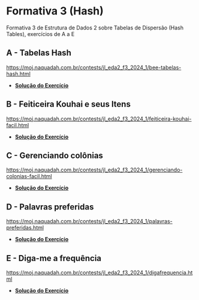 # Formativa 3 (Hash)

Formativa 3 de Estrutura de Dados 2 sobre Tabelas de Dispersão (Hash Tables), exercícios de A a E

## A - Tabelas Hash 

https://moj.naquadah.com.br/contests/jl_eda2_f3_2024_1/bee-tabelas-hash.html

- **[Solução do Exercício](tabelasHash.c)**

## B - Feiticeira Kouhai e seus Itens

https://moj.naquadah.com.br/contests/jl_eda2_f3_2024_1/feiticeira-kouhai-facil.html

- **[Solução do Exercício](feiticeiraKouhai.c)**

## C - Gerenciando colônias

https://moj.naquadah.com.br/contests/jl_eda2_f3_2024_1/gerenciando-colonias-facil.html

- **[Solução do Exercício](gerenciandoColonias.c)**

## D - Palavras preferidas

https://moj.naquadah.com.br/contests/jl_eda2_f3_2024_1/palavras-preferidas.html

- **[Solução do Exercício](palavrasPreferidas.c)**

## E - Diga-me a frequência 

https://moj.naquadah.com.br/contests/jl_eda2_f3_2024_1/digafrequencia.html

- **[Solução do Exercício](frequencia.c)**